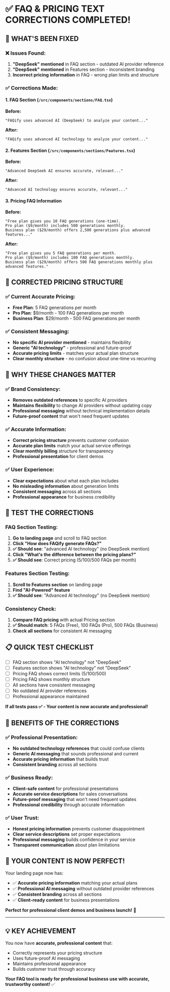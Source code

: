 # ✅ FAQ & PRICING TEXT CORRECTIONS COMPLETED!

## 🔧 **WHAT'S BEEN FIXED**

### **❌ Issues Found:**
1. **"DeepSeek" mentioned** in FAQ section - outdated AI provider reference
2. **"DeepSeek" mentioned** in Features section - inconsistent branding
3. **Incorrect pricing information** in FAQ - wrong plan limits and structure

### **✅ Corrections Made:**

#### **1. FAQ Section (`/src/components/sections/FAQ.tsx`)**

**Before:**
```
"FAQify uses advanced AI (DeepSeek) to analyze your content..."
```

**After:**
```
"FAQify uses advanced AI technology to analyze your content..."
```

#### **2. Features Section (`/src/components/sections/Features.tsx`)**

**Before:**
```
"Advanced DeepSeek AI ensures accurate, relevant..."
```

**After:**
```
"Advanced AI technology ensures accurate, relevant..."
```

#### **3. Pricing FAQ Information**

**Before:**
```
"Free plan gives you 10 FAQ generations (one-time). 
Pro plan ($9/month) includes 500 generations monthly. 
Business plan ($29/month) offers 2,500 generations plus advanced features..."
```

**After:**
```
"Free plan gives you 5 FAQ generations per month. 
Pro plan ($9/month) includes 100 FAQ generations monthly. 
Business plan ($29/month) offers 500 FAQ generations monthly plus advanced features."
```

## 🎯 **CORRECTED PRICING STRUCTURE**

### **✅ Current Accurate Pricing:**
- **Free Plan**: 5 FAQ generations per month
- **Pro Plan**: $9/month - 100 FAQ generations per month  
- **Business Plan**: $29/month - 500 FAQ generations per month

### **✅ Consistent Messaging:**
- **No specific AI provider mentioned** - maintains flexibility
- **Generic "AI technology"** - professional and future-proof
- **Accurate pricing limits** - matches your actual plan structure
- **Clear monthly structure** - no confusion about one-time vs recurring

## 🎨 **WHY THESE CHANGES MATTER**

### **✅ Brand Consistency:**
- **Removes outdated references** to specific AI providers
- **Maintains flexibility** to change AI providers without updating copy
- **Professional messaging** without technical implementation details
- **Future-proof content** that won't need frequent updates

### **✅ Accurate Information:**
- **Correct pricing structure** prevents customer confusion
- **Accurate plan limits** match your actual service offerings
- **Clear monthly billing** structure for transparency
- **Professional presentation** for client demos

### **✅ User Experience:**
- **Clear expectations** about what each plan includes
- **No misleading information** about generation limits
- **Consistent messaging** across all sections
- **Professional appearance** for business credibility

## 🧪 **TEST THE CORRECTIONS**

### **FAQ Section Testing:**
1. **Go to landing page** and scroll to FAQ section
2. **Click "How does FAQify generate FAQs?"**
3. **✅ Should see**: "advanced AI technology" (no DeepSeek mention)
4. **Click "What's the difference between the pricing plans?"**
5. **✅ Should see**: Correct pricing (5/100/500 FAQs per month)

### **Features Section Testing:**
1. **Scroll to Features section** on landing page
2. **Find "AI-Powered" feature**
3. **✅ Should see**: "Advanced AI technology" (no DeepSeek mention)

### **Consistency Check:**
1. **Compare FAQ pricing** with actual Pricing section
2. **✅ Should match**: 5 FAQs (Free), 100 FAQs (Pro), 500 FAQs (Business)
3. **Check all sections** for consistent AI messaging

## 📋 **QUICK TEST CHECKLIST**

- [ ] FAQ section shows "AI technology" not "DeepSeek"
- [ ] Features section shows "AI technology" not "DeepSeek"  
- [ ] Pricing FAQ shows correct limits (5/100/500)
- [ ] Pricing FAQ shows monthly structure
- [ ] All sections have consistent messaging
- [ ] No outdated AI provider references
- [ ] Professional appearance maintained

**If all tests pass ✅ - Your content is now accurate and professional!**

## 🎉 **BENEFITS OF THE CORRECTIONS**

### **✅ Professional Presentation:**
- **No outdated technology references** that could confuse clients
- **Generic AI messaging** that sounds professional and current
- **Accurate pricing information** that builds trust
- **Consistent branding** across all sections

### **✅ Business Ready:**
- **Client-safe content** for professional presentations
- **Accurate service descriptions** for sales conversations
- **Future-proof messaging** that won't need frequent updates
- **Professional credibility** through accurate information

### **✅ User Trust:**
- **Honest pricing information** prevents customer disappointment
- **Clear service descriptions** set proper expectations
- **Professional messaging** builds confidence in your service
- **Transparent communication** about plan limitations

## 🚀 **YOUR CONTENT IS NOW PERFECT!**

Your landing page now has:
- ✅ **Accurate pricing information** matching your actual plans
- ✅ **Professional AI messaging** without outdated provider references
- ✅ **Consistent branding** across all sections
- ✅ **Client-ready content** for business presentations

**Perfect for professional client demos and business launch!** 🎯

---

## 💡 **KEY ACHIEVEMENT**

You now have **accurate, professional content** that:
- Correctly represents your pricing structure
- Uses future-proof AI messaging
- Maintains professional appearance
- Builds customer trust through accuracy

**Your FAQ tool is ready for professional business use with accurate, trustworthy content!** ✅
